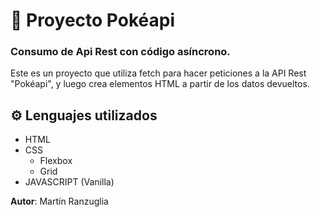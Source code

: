 # 🚀 Proyecto Pokéapi 

### **Consumo de Api Rest con código asíncrono.**

Este es un proyecto que utiliza fetch para hacer peticiones a la API Rest "Pokéapi", y luego crea elementos HTML a partir de los datos devueltos.

## ⚙ Lenguajes utilizados
- HTML
- CSS
  - Flexbox
  - Grid
- JAVASCRIPT (Vanilla)

**Autor**: Martín Ranzuglia
